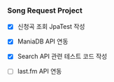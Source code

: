 ### Song Request Project

- [x] 신청곡 조회 JpaTest 작성
- [x] ManiaDB API 연동
- [x] Search API 관련 테스트 코드 작성
- [ ] last.fm API 연동



